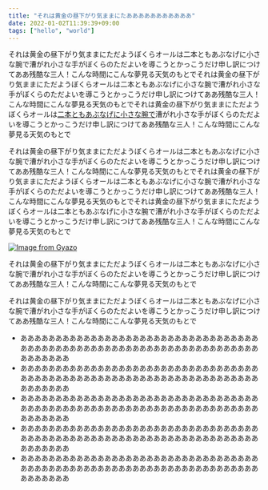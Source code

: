 ```yaml
---
title: "それは黄金の昼下がり気ままにたあああああああああああ"
date: 2022-01-02T11:39:39+09:00
tags: ["hello", "world"]
---
```


それは黄金の昼下がり気ままにただようぼくらオールは二本ともあぶなげに小さな腕で漕がれ小さな手がぼくらのただよいを導こうとかっこうだけ申し訳につけてああ残酷な三人！こんな時間にこんな夢見る天気のもとでそれは黄金の昼下がり気ままにただようぼくらオールは二本ともあぶなげに小さな腕で漕がれ小さな手がぼくらのただよいを導こうとかっこうだけ申し訳につけてああ残酷な三人！こんな時間にこんな夢見る天気のもとでそれは黄金の昼下がり気ままにただようぼくらオールは[二本ともあぶなげに小さな腕で](http://fjord.jp)漕がれ小さな手がぼくらのただよいを導こうとかっこうだけ申し訳につけてああ残酷な三人！こんな時間にこんな夢見る天気のもとで

それは黄金の昼下がり気ままにただようぼくらオールは二本ともあぶなげに小さな腕で漕がれ小さな手がぼくらのただよいを導こうとかっこうだけ申し訳につけてああ残酷な三人！こんな時間にこんな夢見る天気のもとでそれは黄金の昼下がり気ままにただようぼくらオールは二本ともあぶなげに小さな腕で漕がれ小さな手がぼくらのただよいを導こうとかっこうだけ申し訳につけてああ残酷な三人！こんな時間にこんな夢見る天気のもとでそれは黄金の昼下がり気ままにただようぼくらオールは二本ともあぶなげに小さな腕で漕がれ小さな手がぼくらのただよいを導こうとかっこうだけ申し訳につけてああ残酷な三人！こんな時間にこんな夢見る天気のもとで

[![Image from Gyazo](https://i.gyazo.com/e5194a7688e83362db099f3aa5b52e45.png)](https://gyazo.com/e5194a7688e83362db099f3aa5b52e45)

それは黄金の昼下がり気ままにただようぼくらオールは二本ともあぶなげに小さな腕で漕がれ小さな手がぼくらのただよいを導こうとかっこうだけ申し訳につけてああ残酷な三人！こんな時間にこんな夢見る天気のもとで

それは黄金の昼下がり気ままにただようぼくらオールは二本ともあぶなげに小さな腕で漕がれ小さな手がぼくらのただよいを導こうとかっこうだけ申し訳につけてああ残酷な三人！こんな時間にこんな夢見る天気のもとで

- あああああああああああああああああああああああああああああああああああああああああああああああああああああああああああああああああああああああああああ
- あああああああああああああああああああああああああああああああああああああああああああああああああああああああああああああああああああああああああああ
- あああああああああああああああああああああああああああああああああああああああああああああああああああああああああああああああああああああああああああ
- あああああああああああああああああああああああああああああああああああああああああああああああああああああああああああああああああああああああああああ
- あああああああああああああああああああああああああああああああああああああああああああああああああああああああああああああああああああああああああああ
